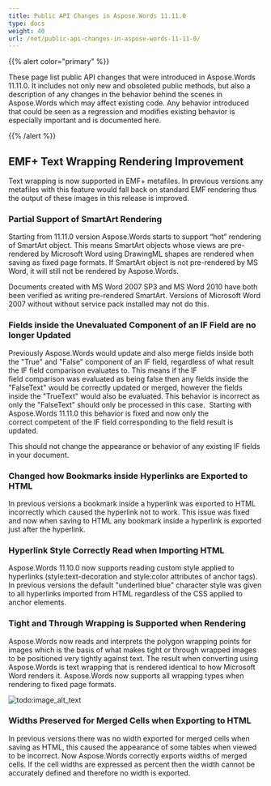 ```yaml
---
title: Public API Changes in Aspose.Words 11.11.0
type: docs
weight: 40
url: /net/public-api-changes-in-aspose-words-11-11-0/
---
```


{{% alert color="primary" %}} 

These page list public API changes that were introduced in Aspose.Words 11.11.0. It includes not only new and obsoleted public methods, but also a description of any changes in the behavior behind the scenes in Aspose.Words which may affect existing code. Any behavior introduced that could be seen as a regression and modifies existing behavior is especially important and is documented here.

{{% /alert %}} 

## EMF+ Text Wrapping Rendering Improvement

Text wrapping is now supported in EMF+ metafiles. In previous versions any metafiles with this feature would fall back on standard EMF rendering thus the output of these images in this release is improved.

### Partial Support of SmartArt Rendering

Starting from 11.11.0 version Aspose.Words starts to support “hot” rendering of SmartArt object. This means SmartArt objects whose views are pre-rendered by Microsoft Word using DrawingML shapes are rendered when saving as fixed page formats. If SmartArt object is not pre-rendered by MS Word, it will still not be rendered by Aspose.Words.

Documents created with MS Word 2007 SP3 and MS Word 2010 have both been verified as writing pre-rendered SmartArt. Versions of Microsoft Word 2007 without without service pack installed may not do this.

### Fields inside the Unevaluated Component of an IF Field are no longer Updated

Previously Aspose.Words would update and also merge fields inside both the "True" and "False" component of an IF field, regardless of what result the IF field comparison evaluates to. This means if the IF field comparison was evaluated as being false then any fields inside the "FalseText" would be correctly updated or merged, however the fields inside the "TrueText" would also be evaluated. This behavior is incorrect as only the "FalseText" should only be processed in this case.  Starting with Aspose.Words 11.11.0 this behavior is fixed and now only the correct competent of the IF field corresponding to the field result is updated. 

This should not change the appearance or behavior of any existing IF fields in your document.

### Changed how Bookmarks inside Hyperlinks are Exported to HTML

In previous versions a bookmark inside a hyperlink was exported to HTML incorrectly which caused the hyperlink not to work. This issue was fixed and now when saving to HTML any bookmark inside a hyperlink is exported just after the hyperlink.

### Hyperlink Style Correctly Read when Importing HTML

Aspose.Words 11.10.0 now supports reading custom style applied to hyperlinks (style:text-decoration and style:color attributes of anchor tags). In previous versions the default "underlined blue" character style was given to all hyperlinks imported from HTML regardless of the CSS applied to anchor elements.

### Tight and Through Wrapping is Supported when Rendering

Aspose.Words now reads and interprets the polygon wrapping points for images which is the basis of what makes tight or through wrapped images to be positioned very tightly against text. The result when converting using Aspose.Words is text wrapping that is rendered identical to how Microsoft Word renders it. Aspose.Words now supports all wrapping types when rendering to fixed page formats.

![todo:image_alt_text](public-api-changes-in-aspose-words-11-11-0_1.jpg)

### Widths Preserved for Merged Cells when Exporting to HTML

In previous versions there was no width exported for merged cells when saving as HTML, this caused the appearance of some tables when viewed to be incorrect. Now Aspose.Words correctly exports widths of merged cells. If the cell widths are expressed as percent then the width cannot be accurately defined and therefore no width is exported.
